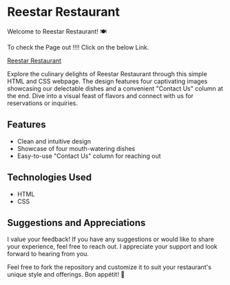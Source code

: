 # Reestar Restaurant

Welcome to Reestar Restaurant! 🍽️

To check the Page out !!!! Click on the below Link. 

[Reestar Restaurant](path/to/restaurant_images.jpg](https://bucchigiri.github.io/Reestar-Restaurant/))

Explore the culinary delights of Reestar Restaurant through this simple HTML and CSS webpage. The design features four captivating images showcasing our delectable dishes and a convenient "Contact Us" column at the end. Dive into a visual feast of flavors and connect with us for reservations or inquiries.

## Features
- Clean and intuitive design
- Showcase of four mouth-watering dishes
- Easy-to-use "Contact Us" column for reaching out

## Technologies Used
- HTML
- CSS

## Suggestions and Appreciations
I value your feedback! If you have any suggestions or would like to share your experience, feel free to reach out. I appreciate your support and look forward to hearing from you.

Feel free to fork the repository and customize it to suit your restaurant's unique style and offerings. Bon appétit! 🌟

